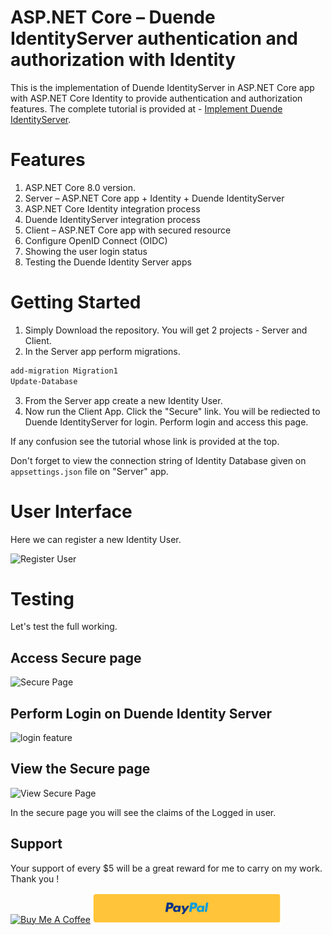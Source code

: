 # ASP.NET Core – Duende IdentityServer authentication and authorization with Identity
This is the implementation of Duende IdentityServer in ASP.NET Core app with ASP.NET Core Identity to provide authentication and authorization features. The complete tutorial is provided at - <a href="https://www.yogihosting.com/aspnet-core-duende-identityserver">Implement Duende IdentityServer</a>.

# Features
1. ASP.NET Core 8.0 version.
2. Server – ASP.NET Core app + Identity + Duende IdentityServer
3. ASP.NET Core Identity integration process
4. Duende IdentityServer integration process
5. Client – ASP.NET Core app with secured resource
6. Configure OpenID Connect (OIDC)
7. Showing the user login status
8. Testing the Duende Identity Server apps

# Getting Started
1. Simply Download the repository. You will get 2 projects - Server and Client. 
2. In the Server app perform migrations.
   
```sh
add-migration Migration1
Update-Database
```
3. From the Server app create a new Identity User.
4. Now run the Client App. Click the "Secure" link. You will be rediected to Duende IdentityServer for login. Perform login and access this page.

If any confusion see the tutorial whose link is provided at the top.

Don't forget to view the connection string of Identity Database given on `appsettings.json` file on "Server" app.

# User Interface
Here we can register a new Identity User.

<img src="https://www.yogihosting.com/wp-content/uploads/2024/05/register-duende-identityserver.png" alt="Register User"  title="Register User">

# Testing

Let's test the full working.

## Access Secure page

<img src="https://www.yogihosting.com/wp-content/uploads/2024/05/duende-is-authorization.png" alt="Secure Page"  title="Secure Page">

## Perform Login on Duende Identity Server

<img src="https://www.yogihosting.com/wp-content/uploads/2024/05/login-form-duende-is.png" alt="login feature"  title="Login Feature">

## View the Secure page

<img src="https://www.yogihosting.com/wp-content/uploads/2024/05/duende-identityserver-authorization.png" alt="View Secure Page"  title="View Secure Page">

In the secure page you will see the claims of the Logged in user.

## Support

Your support of every $5 will be a great reward for me to carry on my work. Thank you !

<a href="https://www.buymeacoffee.com/YogYogi" target="_blank"><img src="https://cdn.buymeacoffee.com/buttons/v2/default-yellow.png" alt="Buy Me A Coffee" width="200"  style="height: 60px !important;width: 200px !important;" ></a>
<a href="https://www.paypal.com/paypalme/yogihosting" target="_blank"><img src="https://raw.githubusercontent.com/yogyogi/yogyogi/main/paypal.png" alt="Paypal Me" width="300"></a>
